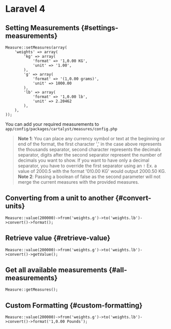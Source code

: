 # Laravel 4

## Setting Measurements {#settings-measurements}

	Measure::setMeasures(array(
		'weights' => array(
			'kg' => array(
				'format' => '1,0.00 KG',
				'unit' => '1.00',
			),
			'g' => array(
				'format' => '(1,0.00 grams)',
				'unit' => 1000.00
			),
			'lb' => array(
				'format' => '1,0.00 lb',
				'unit' => 2.20462
			),
		),
	));

You can add your required measurements to `app/config/packages/cartalyst/measures/config.php`

> **Note 1**: You can place any currency symbol or text at the beginning or end of the format, the first character ',' in the case above represents the thousands separator, second character represents the decimals separator, digits after the second separator represent the number of decimals you want to show.
If you want to have only a decimal separator, you have to override the first separator using an `!` Ex. a value of 2000.5 with the format '0!0.00 KG' would output 2000.50 KG.
**Note 2**: Passing a boolean of false as the second parameter will not merge the current measures with the provided measures.

## Converting from a unit to another {#convert-units}

	Measure::value(200000)->from('weights.g')->to('weights.lb')->convert()->format();

## Retrieve value {#retrieve-value}

	Measure::value(200000)->from('weights.g')->to('weights.lb')->convert()->getValue();


## Get all available measurements {#all-measurements}

	Measure::getMeasures();

## Custom Formatting {#custom-formatting}

	Measure::value(200000)->from('weights.g')->to('weights.lb')->convert()->format('1,0.00 Pounds');
